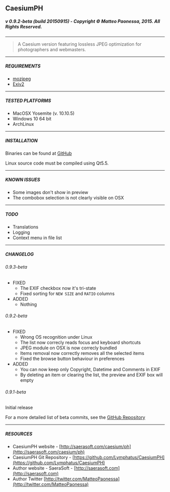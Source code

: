 ## CaesiumPH
##### v 0.9.2-beta (build 20150915) - Copyright &copy; Matteo Paonessa, 2015. All Rights Reserved.

----------

> A Caesium version featuring lossless JPEG optimization for photographers and webmasters.

----------

##### REQUIREMENTS
* [mozjpeg](https://github.com/mozilla/mozjpeg)
* [Exiv2](http://www.exiv2.org/)

----------

##### TESTED PLATFORMS
* MacOSX Yosemite (v. 10.10.5)
* Windows 10 64 bit
* ArchLinux

----------

##### INSTALLATION
Binaries can be found at [GitHub](https://github.com/Lymphatus/CaesiumPH/releases/latest)

Linux source code must be compiled using Qt5.5.

----------

##### KNOWN ISSUES
- Some images don't show in preview
- The combobox selection is not clearly visible on OSX

----------

##### TODO
- Translations
- Logging
- Context menu in file list

----------

##### CHANGELOG

###### 0.9.3-beta
* FIXED
    * The EXIF checkbox now it's tri-state
    * Fixed sorting for ```NEW SIZE``` and ```RATIO``` columns
* ADDED
    * Nothing

###### 0.9.2-beta
* FIXED
    * Wrong OS recognition under Linux
    * The list now correcly reads focus and keyboard shortcuts
    * JPEG module on OSX is now correcly bundled
    * Items removal now correctly removes all the selected items
    * Fixed the browse button behaviour in preferences
* ADDED
    * You can now keep only Copyright, Datetime and Comments in EXIF
    * By deleting an item or clearing the list, the preview and EXIF box will empty

###### 0.9.1-beta
Initial release

For a more detailed list of beta commits, see the [GitHub Repository](https://github.com/Lymphatus/CaesiumPH)

----------

##### RESOURCES
* CaesiumPH website - [http://saerasoft.com/caesium/ph](http://saerasoft.com/caesium/ph)
* CaesiumPH Git Repository - [https://github.com/Lymphatus/CaesiumPH](https://github.com/Lymphatus/CaesiumPH)
* Author website - SaeraSoft - [http://saerasoft.com](http://saerasoft.com)
* Author Twitter [http://twitter.com/MatteoPaonessa](http://twitter.com/MatteoPaonessa)
